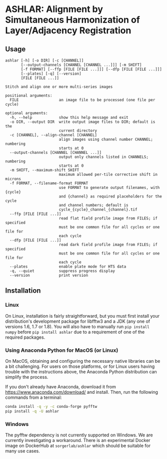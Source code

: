 # ASHLAR: Alignment by Simultaneous Harmonization of Layer/Adjacency Registration

## Usage

```
ashlar [-h] [-o DIR] [-c [CHANNEL]]
       [--output-channels [CHANNEL [CHANNEL ...]]] [-m SHIFT]
       [-f FORMAT] [--ffp [FILE [FILE ...]]] [--dfp [FILE [FILE ...]]]
       [--plates] [-q] [--version]
       [FILE [FILE ...]]

Stitch and align one or more multi-series images

positional arguments:
  FILE                  an image file to be processed (one file per cycle)

optional arguments:
  -h, --help            show this help message and exit
  -o DIR, --output DIR  write output image files to DIR; default is the
                        current directory
  -c [CHANNEL], --align-channel [CHANNEL]
                        align images using channel number CHANNEL; numbering
                        starts at 0
  --output-channels [CHANNEL [CHANNEL ...]]
                        output only channels listed in CHANNELS; numbering
                        starts at 0
  -m SHIFT, --maximum-shift SHIFT
                        maximum allowed per-tile corrective shift in microns
  -f FORMAT, --filename-format FORMAT
                        use FORMAT to generate output filenames, with {cycle}
                        and {channel} as required placeholders for the cycle
                        and channel numbers; default is
                        cycle_{cycle}_channel_{channel}.tif
  --ffp [FILE [FILE ...]]
                        read flat field profile image from FILES; if specified
                        must be one common file for all cycles or one file for
                        each cycle
  --dfp [FILE [FILE ...]]
                        read dark field profile image from FILES; if specified
                        must be one common file for all cycles or one file for
                        each cycle
  --plates              enable plate mode for HTS data
  -q, --quiet           suppress progress display
  --version             print version
```

## Installation

### Linux

On Linux, installation is fairly straightforward, but you must first install
your distribution's development package for libfftw3 and a JDK (any one of
versions 1.6, 1.7 or 1.8). You will also have to manually run `pip install
numpy` before `pip install ashlar` due to a requirement of one of the required
packages.

### Using Anaconda Python for MacOS (or Linux)

On MacOS, obtaining and configuring the necessary native libraries can be a bit
challenging. For users on those platforms, or for Linux users having trouble
with the instructions above, the Anaconda Python distribution can simplify the
process.

If you don't already have Anaconda, download it from
https://www.anaconda.com/download/ and install. Then, run the following
commands from a terminal:

```bash
conda install -q -y -c conda-forge pyfftw
pip install -q -U ashlar
```

### Windows

The pyfftw dependency is not currently supported on Windows. We are currently
investigating a workaround. There is an experimental Docker image on DockerHub
at `sorgerlab/ashlar` which should be suitable for many use cases.
